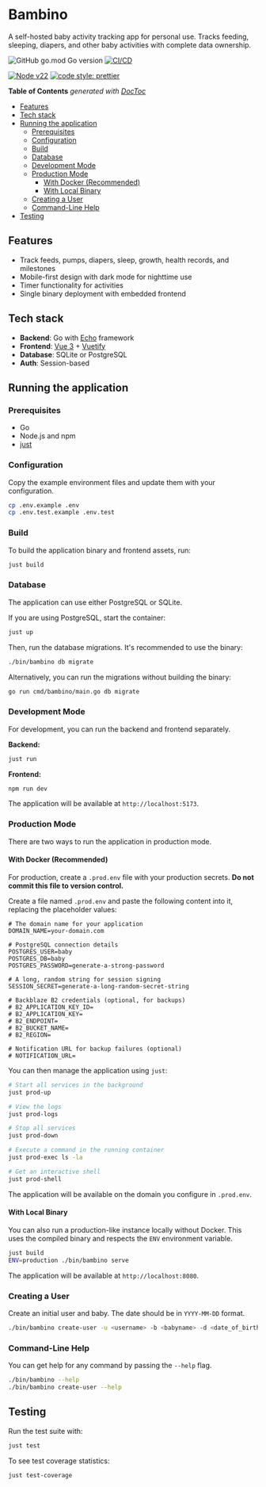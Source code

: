 # Bambino

A self-hosted baby activity tracking app for personal use. Tracks feeding, sleeping, diapers, and other baby activities with complete data ownership.

![GitHub go.mod Go version](https://img.shields.io/github/go-mod/go-version/engineervix/bambino)
[![CI/CD](https://github.com/engineervix/bambino/actions/workflows/main.yml/badge.svg)](https://github.com/engineervix/bambino/actions/workflows/main.yml)

[![Node v22](https://img.shields.io/badge/Node-v22-teal.svg)](https://nodejs.org/en/blog/release/v22.0.0)
[![code style: prettier](https://img.shields.io/badge/code%20style-prettier-ff69b4.svg)](https://prettier.io/)

<!-- START doctoc generated TOC please keep comment here to allow auto update -->
<!-- DON'T EDIT THIS SECTION, INSTEAD RE-RUN doctoc TO UPDATE -->
**Table of Contents**  *generated with [DocToc](https://github.com/thlorenz/doctoc)*

- [Features](#features)
- [Tech stack](#tech-stack)
- [Running the application](#running-the-application)
  - [Prerequisites](#prerequisites)
  - [Configuration](#configuration)
  - [Build](#build)
  - [Database](#database)
  - [Development Mode](#development-mode)
  - [Production Mode](#production-mode)
    - [With Docker (Recommended)](#with-docker-recommended)
    - [With Local Binary](#with-local-binary)
  - [Creating a User](#creating-a-user)
  - [Command-Line Help](#command-line-help)
- [Testing](#testing)

<!-- END doctoc generated TOC please keep comment here to allow auto update -->


## Features

- Track feeds, pumps, diapers, sleep, growth, health records, and milestones
- Mobile-first design with dark mode for nighttime use
- Timer functionality for activities
- Single binary deployment with embedded frontend

## Tech stack

- **Backend**: Go with [Echo](https://echo.labstack.com/) framework
- **Frontend**: [Vue 3](https://vuejs.org/) + [Vuetify](https://vuetifyjs.com/)
- **Database**: SQLite or PostgreSQL
- **Auth**: Session-based

## Running the application

### Prerequisites

- Go
- Node.js and npm
- [just](https://github.com/casey/just)

### Configuration

Copy the example environment files and update them with your configuration.

```bash
cp .env.example .env
cp .env.test.example .env.test
```

### Build

To build the application binary and frontend assets, run:

```bash
just build
```

### Database

The application can use either PostgreSQL or SQLite.

If you are using PostgreSQL, start the container:
```bash
just up
```

Then, run the database migrations. It's recommended to use the binary:
```bash
./bin/bambino db migrate
```

Alternatively, you can run the migrations without building the binary:
```bash
go run cmd/bambino/main.go db migrate
```

### Development Mode

For development, you can run the backend and frontend separately.

**Backend:**
```bash
just run
```

**Frontend:**
```bash
npm run dev
```
The application will be available at `http://localhost:5173`.

### Production Mode

There are two ways to run the application in production mode.

#### With Docker (Recommended)

For production, create a `.prod.env` file with your production secrets. **Do not commit this file to version control.**

Create a file named `.prod.env` and paste the following content into it, replacing the placeholder values:

```env
# The domain name for your application
DOMAIN_NAME=your-domain.com

# PostgreSQL connection details
POSTGRES_USER=baby
POSTGRES_DB=baby
POSTGRES_PASSWORD=generate-a-strong-password

# A long, random string for session signing
SESSION_SECRET=generate-a-long-random-secret-string

# Backblaze B2 credentials (optional, for backups)
# B2_APPLICATION_KEY_ID=
# B2_APPLICATION_KEY=
# B2_ENDPOINT=
# B2_BUCKET_NAME=
# B2_REGION=

# Notification URL for backup failures (optional)
# NOTIFICATION_URL=
```

You can then manage the application using `just`:

```bash
# Start all services in the background
just prod-up

# View the logs
just prod-logs

# Stop all services
just prod-down

# Execute a command in the running container
just prod-exec ls -la

# Get an interactive shell
just prod-shell
```

The application will be available on the domain you configure in `.prod.env`.

#### With Local Binary

You can also run a production-like instance locally without Docker. This uses the compiled binary and respects the `ENV` environment variable.

```bash
just build
ENV=production ./bin/bambino serve
```
The application will be available at `http://localhost:8080`.

### Creating a User

Create an initial user and baby. The date should be in `YYYY-MM-DD` format.

```bash
./bin/bambino create-user -u <username> -b <babyname> -d <date_of_birth>
```

### Command-Line Help

You can get help for any command by passing the `--help` flag.

```bash
./bin/bambino --help
./bin/bambino create-user --help
```

## Testing

Run the test suite with:

```bash
just test
```

To see test coverage statistics:

```bash
just test-coverage
```

